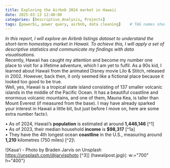 ```yaml
---
title: Exploring the Airbnb 2024 market in Hawaii
date: 2025-03-13 12:40:00
categories: [Descriptive_Analysis, Projects]
tags: [powerbi, power query, airbnb, data cleaning]    # TAG names should always be lowercase
---
```

*In this report, I will explore an Airbnb listings dataset to understand the short-term homestays market in Hawaii. To achieve this, I will apply a set of descriptive statistics and communicate my findings with data visualisations.*\
Recently, Hawaii has caught my attention and become my number one place to visit for a lifetime adventure, which I am yet to fulfil.  As a 90s kid, I learned about Hawaii from the animated Disney movie Lilo & Stitch, released in 2002. However, back then, it only seemed like a fictional place because it looked too good to be true.\
Well, yes, Hawaii is a tropical state island consisting of 137 smaller volcanic islands in the middle of the Pacific Ocean. It has a beautiful coastline and enormous volcanic mountains, and one of them, Mauna Kea, is taller than Mount Everest (if measured from the base). I may have already sparked your interest in Hawaii a little bit, but just before I move on, here are some extra number facts:\

•	As of 2024, Hawaii’s **population** is estimated at around **1,446,146** [^1]\
•	As of 2023, their median household **income** is **$98,317** [^1a]\
•	They have the 4th longest ocean **coastline** in the U.S., measuring around **1,210** kilometres (750 miles) [^2]\

![Kauaʻi - Photo by Braden Jarvis on Unsplash https://unsplash.com/@jarvisphoto [^3]] (hawaiipost.jpg){: w:="700" h="400"}
